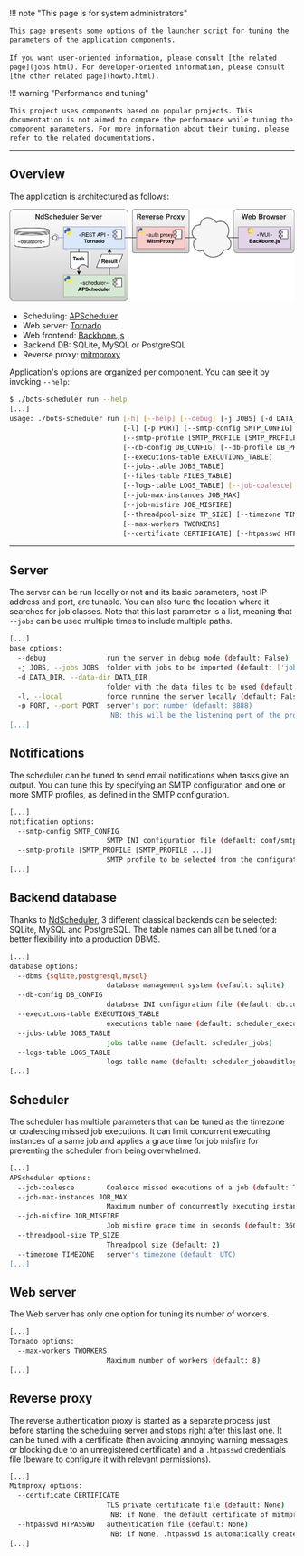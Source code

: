 !!! note "This page is for system administrators"
    
    This page presents some options of the launcher script for tuning the parameters of the application components.
    
    If you want user-oriented information, please consult [the related page](jobs.html). For developer-oriented information, please consult [the other related page](howto.html).

!!! warning "Performance and tuning"
    
    This project uses components based on popular projects. This documentation is not aimed to compare the performance while tuning the component parameters. For more information about their tuning, please refer to the related documentations.

-----

## Overview

The application is architectured as follows:

<p align="center"><img src="img/botscheduler-internals.png" alt="Bots Scheduler's internals"></p>

- Scheduling: [APScheduler](https://apscheduler.readthedocs.io/en/stable/)
- Web server: [Tornado](https://www.tornadoweb.org/en/stable/)
- Web frontend: [Backbone.js](https://backbonejs.org/)
- Backend DB: SQLite, MySQL or PostgreSQL
- Reverse proxy: [mitmproxy](https://mitmproxy.org/)

Application's options are organized per component. You can see it by invoking `--help`:

```sh
$ ./bots-scheduler run --help
[...]
usage: ./bots-scheduler run [-h] [--help] [--debug] [-j JOBS] [-d DATA_DIR]
                            [-l] [-p PORT] [--smtp-config SMTP_CONFIG]
                            [--smtp-profile [SMTP_PROFILE [SMTP_PROFILE ...]]]
                            [--db-config DB_CONFIG] [--db-profile DB_PROFILE]
                            [--executions-table EXECUTIONS_TABLE]
                            [--jobs-table JOBS_TABLE]
                            [--files-table FILES_TABLE]
                            [--logs-table LOGS_TABLE] [--job-coalesce]
                            [--job-max-instances JOB_MAX]
                            [--job-misfire JOB_MISFIRE]
                            [--threadpool-size TP_SIZE] [--timezone TIMEZONE]
                            [--max-workers TWORKERS]
                            [--certificate CERTIFICATE] [--htpasswd HTPASSWD]

```

-----

## Server

The server can be run locally or not and its basic parameters, host IP address and port, are tunable. You can also tune the location where it searches for job classes. Note that this last parameter is a list, meaning that `--jobs` can be used multiple times to include multiple paths.

```sh
[...]
base options:
  --debug               run the server in debug mode (default: False)
  -j JOBS, --jobs JOBS  folder with jobs to be imported (default: ['jobs'])
  -d DATA_DIR, --data-dir DATA_DIR
                        folder with the data files to be used (default: data)
  -l, --local           force running the server locally (default: False)
  -p PORT, --port PORT  server's port number (default: 8888)
                         NB: this will be the listening port of the proxy, this of the scheduler will be port+1
[...]
```

## Notifications

The scheduler can be tuned to send email notifications when tasks give an output. You can tune this by specifying an SMTP configuration and one or more SMTP profiles, as defined in the SMTP configuration.

```sh
[...]
notification options:
  --smtp-config SMTP_CONFIG
                        SMTP INI configuration file (default: conf/smtp.ini)
  --smtp-profile [SMTP_PROFILE [SMTP_PROFILE ...]]
                        SMTP profile to be selected from the configuration file (default: None)
[...]
```

## Backend database

Thanks to [NdScheduler](https://github.com/Nextdoor/ndscheduler), 3 different classical backends can be selected: SQLite, MySQL and PostgreSQL. The table names can all be tuned for a better flexibility into a production DBMS.

```sh
[...]
database options:
  --dbms {sqlite,postgresql,mysql}
                        database management system (default: sqlite)
  --db-config DB_CONFIG
                        database INI configuration file (default: db.conf)
  --executions-table EXECUTIONS_TABLE
                        executions table name (default: scheduler_execution)
  --jobs-table JOBS_TABLE
                        jobs table name (default: scheduler_jobs)
  --logs-table LOGS_TABLE
                        logs table name (default: scheduler_jobauditlog)
[...]
```

## Scheduler

The scheduler has multiple parameters that can be tuned as the timezone or coalescing missed job executions. It can limit concurrent executing instances of a same job and applies a grace time for job misfire for preventing the scheduler from being overwhelmed.

```sh
[...]
APScheduler options:
  --job-coalesce        Coalesce missed executions of a job (default: True)
  --job-max-instances JOB_MAX
                        Maximum number of concurrently executing instances of a job (default: 3)
  --job-misfire JOB_MISFIRE
                        Job misfire grace time in seconds (default: 3600)
  --threadpool-size TP_SIZE
                        Threadpool size (default: 2)
  --timezone TIMEZONE   server's timezone (default: UTC)
[...]
```

## Web server

The Web server has only one option for tuning its number of workers.

```sh
[...]
Tornado options:
  --max-workers TWORKERS
                        Maximum number of workers (default: 8)
[...]
```

## Reverse proxy

The reverse authentication proxy is started as a separate process just before starting the scheduling server and stops right after this last one. It can be tuned with a certificate (then avoiding annoying warning messages or blocking due to an unregistered certificate) and a `.htpasswd` credentials file (beware to configure it with relevant permissions).

```sh
[...]
Mitmproxy options:
  --certificate CERTIFICATE
                        TLS private certificate file (default: None)
                         NB: if None, the default certificate of mitmproxy is used
  --htpasswd HTPASSWD   authentication file (default: None)
                         NB: if None, .htpasswd is automatically created with the DEFAULT_USERS
[...]
```

